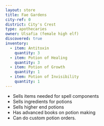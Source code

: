 ```yaml
---
layout: store
title: Fae Gardens
city-ref: 0
district: City's Crest
type: apothecaries
owner: Ulsafia (female high elf)
discovered: true
inventory:
  - item: Antitoxin
    quantity: 3
  - item: Potion of Healing
    quantity: 3
  - item: Potion of Growth
    quantity: 1
  - item: Potion of Invisibility
    quantity: 1
---
```

- Sells items needed for spell components
- Sells ingredients for potions
- Sells higher end potions
- Has advanced books on potion making
- Can do custom potion orders.
